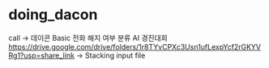 # doing_dacon
call -> 데이콘 Basic 전화 해지 여부 분류 AI 경진대회
https://drive.google.com/drive/folders/1r8TYvCPXc3Usn1ufLexpYcf2rGKYVRg1?usp=share_link -> Stacking input file
